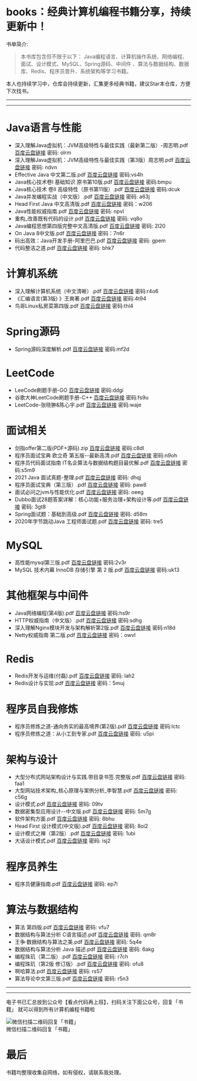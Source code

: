 
# books：经典计算机编程书籍分享，持续更新中！

书单简介:

> 本书库包含但不限于以下： Java编程语言、计算机操作系统、网络编程、面试、设计模式、MySQL、Spring源码、中间件 、算法与数据结构、数据库、Redis、程序员晋升、系统架构等学习书籍。

本人也持续学习中，仓库会持续更新，汇集更多经典书籍，建议Star本仓库，方便下次找书。

---
---


# Java语言与性能
- 深入理解Java虚拟机：JVM高级特性与最佳实践（最新第二版）-周志明.pdf [百度云盘链接](https://pan.baidu.com/s/1bKG7VUpEm9VvfdtenTuKhA) 密码: olrm
- 深入理解Java虚拟机：JVM高级特性与最佳实践（第3版）周志明.pdf [百度云盘链接](https://pan.baidu.com/s/1sTnh6U0UYRcLh01klngJHA) 密码: ndvn
- Effective Java 中文第二版.pdf [百度云盘链接](https://pan.baidu.com/s/10AbCQijrNDvPNfIeRhxEKA) 密码:vs4h
- Java核心技术卷I 基础知识 原书第10版.pdf [百度云盘链接](https://pan.baidu.com/s/17DNM1NMPGdPiCkxELaau_Q) 密码:bmpu
- Java核心技术 卷II 高级特性（原书第11版）.pdf [百度云盘链接](https://pan.baidu.com/s/1JariIpiWaWJvfQaHC_ZQKw) 密码:dcuk
- Java并发编程实战（中文版）.pdf [百度云盘链接](https://pan.baidu.com/s/1UY1BJGej0lo3_y1kPN_9og) 密码: a63j
- Head First Java 中文高清版.pdf [百度云盘链接](https://pan.baidu.com/s/1omaOktAjaorIrr4NMrZkgw) 密码：w206
- Java性能权威指南.pdf [百度云盘链接](https://pan.baidu.com/s/15lcLjNnXeUIbtzD_InEpBw) 密码: npvl
- 重构_改善既有代码的设计.pdf [百度云盘链接](https://pan.baidu.com/s/1JeL-3--nWziKTiQjk2EVeg) 密码: vq8o
- Java编程思想第四版完整中文高清版.pdf [百度云盘链接](https://pan.baidu.com/s/1FhcegyDOE_zZOauk0E-L2A) 密码: 2l20
- On Java 8中文版.pdf [百度云盘链接](https://pan.baidu.com/s/1MJmt40GhJGB0Dba5flxZ2w) 密码：7n6r
- 码出高效：Java开发手册-阿里巴巴.pdf [百度云盘链接](https://pan.baidu.com/s/1smuqKSOVsF5VstPbjGmXZA) 密码: gpem
- 代码整洁之道.pdf [百度云盘链接](https://pan.baidu.com/s/15QHUlBpj8UA6bG3DhXtC4w) 密码: bhk7


# 计算机系统
- 深入理解计算机系统（中文清晰）.pdf [百度云盘链接](https://pan.baidu.com/s/1ZTwhL4mNiaJp34AL895ehg) 密码:r4o6
- 《汇编语言(第3版) 》王爽著.pdf [百度云盘链接](https://pan.baidu.com/s/12iXYMj2AMeawmXb60zNOXQ) 密码:4t94
- 鸟哥Linux私房菜第四版.pdf [百度云盘链接](https://pan.baidu.com/s/1OaXc8RCmnYhsTzgy635fjA) 密码:thl4


# Spring源码
- Spring源码深度解析.pdf [百度云盘链接](https://pan.baidu.com/s/1QeOsbcM_lEZEtterbCurww) 密码:mf2d


# LeetCode
- LeeCode刷题手册-GO [百度云盘链接](https://pan.baidu.com/s/1aZVAQwsxiHEawnkxB0IH2g) 密码:ddgi
- 谷歌大神LeetCode刷题手册-C++ [百度云盘链接](https://pan.baidu.com/s/15vTMMngdKZTrLLwxfZeHNw) 密码:fs9u
- LeetCode-张晓翀&陈心宇.pdf [百度云盘链接](https://pan.baidu.com/s/1DIJAgFDBi8ed4GBnYOqKxg) 密码:waje


# 面试相关
- 剑指offer第二版(PDF+源码).zip [百度云盘链接](https://pan.baidu.com/s/1z5AwS0xgqFKOSMSzVmKRaw) 密码:c8dl
- 程序员面试宝典 欧立奇 第五版--最新高清.pdf [百度云盘链接](https://pan.baidu.com/s/1asQHlH0V_cj4VFA3adwpoQ) 密码:n9oh
- 程序员代码面试指南 IT名企算法与数据结构题目最优解.pdf [百度云盘链接](https://pan.baidu.com/s/1uGMkKDXndKQrTbUb1-lGaw) 密码:s5m9
- 2021 Java 面试真题-整理.pdf [百度云盘链接](https://pan.baidu.com/s/1Rywt6IYcrSCKsHG4beI11A) 密码: dhqj
- 程序员面试宝典（第三版）.pdf [百度云盘链接](https://pan.baidu.com/s/1JmVoOd_QRuMNXoBw3WmtVQ) 密码: paw8
- 面试必问之jvm与性能优化.pdf [百度云盘链接](https://pan.baidu.com/s/1IUt3_tdIqMh77uGmvXZTMg) 密码: oeeg
- Dubbo面试28题答案详解：核心功能+服务治理+架构设计等.pdf [百度云盘链接](https://pan.baidu.com/s/1PseWfSJEVoCImjIhRXBIXg) 密码: 3gt8
- Spring面试题：基础到高级.pdf [百度云盘链接](https://pan.baidu.com/s/1FYk9TY7BXpv62Y4i2XZTkg) 密码: d58m
- 2020年字节跳动Java 工程师面试题.pdf [百度云盘链接](https://pan.baidu.com/s/13tGvFrkjpW0px3WayCUuug) 密码: tre5


# MySQL
- 高性能mysql第三版.pdf [百度云盘链接](https://pan.baidu.com/s/1FAGsXHxGhEzpYx3vike6WQ) 密码:2v3r
- MySQL 技术内幕 InnoDB 存储引擎 第 2 版.pdf [百度云盘链接](https://pan.baidu.com/s/11LYWpd8EG6ZpADLDfeF2Qg) 密码:uk13


# 其他框架与中间件
- Java网络编程(第4版).pdf [百度云盘链接](https://pan.baidu.com/s/1Pt2asKNVDrqfC_qu4MB9ew) 密码:hs9r
- HTTP权威指南（中文版）.pdf [百度云盘链接](https://pan.baidu.com/s/1Bx2tp0bjXIL0jfu2XX5fdg) 密码:sdhg
- 深入理解Nginx模块开发与架构解析第2版.pdf [百度云盘链接](https://pan.baidu.com/s/10nWZq_69wIiwphVYoD4iYg) 密码:n18d
- Netty权威指南 第二版.pdf [百度云盘链接](https://pan.baidu.com/s/1Da9PhwPz62xqLYJLdgpeYw) 密码：owvl


# Redis
- Redis开发与运维(付磊).pdf [百度云盘链接](https://pan.baidu.com/s/1iZU98J1BSbM8810uVSH7DQ) 密码: lah2
- Redis设计与实现.pdf [百度云盘链接](https://pan.baidu.com/s/1DF_Mni6JJHHPMIePRBXEsg) 密码：5muj

# 程序员自我修炼
- 程序员修炼之道-通向务实的最高境界(第2版).pdf [百度云盘链接](https://pan.baidu.com/s/1QJ3LLs-W8oBlIpH7skXJ9Q) 密码:lctc 
- 程序员修炼之道：从小工到专家.pdf [百度云盘链接](https://pan.baidu.com/s/1JPGgTX6DiNyhkzlZgXlo7w) 密码: u5pi

# 架构与设计
- 大型分布式网站架构设计与实践.带目录书签.完整版.pdf [百度云盘链接](https://pan.baidu.com/s/14A95ijWo3TN01yqK9M8jfQ) 密码: faa1
- 大型网站技术架构_核心原理与案例分析_李智慧.pdf [百度云盘链接](https://pan.baidu.com/s/1eeCUMPVYEXv4X5suySP-Xg) 密码: c56g
- 设计模式.pdf [百度云盘链接](https://pan.baidu.com/s/1N_cHPE897Ozwn0hFefOVKw) 密码: 09tv
- 数据密集型应⽤设计--中文版.pdf [百度云盘链接](https://pan.baidu.com/s/1NC5UMR3wp8KYdN7ZaYYpkw) 密码: 5m7g
- 软件架构方面.pdf [百度云盘链接](https://pan.baidu.com/s/1JzbISPxf2nFmrpOpgHOn6w) 密码: 8bhu
- Head First 设计模式(中文版).pdf [百度云盘链接](https://pan.baidu.com/s/1qMHSI7KtItqpvh6rCHF4Gg) 密码: 8oi2
- 设计模式之禅（第2版）.pdf [百度云盘链接](https://pan.baidu.com/s/13h7BTZrEpb5vHm0ZhiYvnA) 密码: 1ubi
- 大话设计模式.pdf [百度云盘链接](https://pan.baidu.com/s/14U9j9WyEeklLQnQvh5-hhQ) 密码: isj2

# 程序员养生
- 程序员健康指南.pdf [百度云盘链接](https://pan.baidu.com/s/1Bdm630hi2n24Rx7SZHVOSA) 密码: ep7l

# 算法与数据结构
- 算法 第四版.pdf [百度云盘链接](https://pan.baidu.com/s/1eoz_bJyUy0ElLHAlcLqCiQ) 密码: vfu7
- 数据结构与算法分析 C语言描述.pdf [百度云盘链接](https://pan.baidu.com/s/1WugTN_Smt0yGmH4fvi21EA) 密码: qm8r
- 王争·数据结构与算法之美.pdf [百度云盘链接](https://pan.baidu.com/s/19qlbL5JU_IAYwYTkg-teYg) 密码: 5q4e
- 数据结构与算法分析 Java 描述.pdf [百度云盘链接](https://pan.baidu.com/s/1vWX8EvM4gwywxKFnZNpUXA) 密码: 6akg
- 编程珠玑（第二版）.pdf [百度云盘链接](https://pan.baidu.com/s/1_wJmvnvEJ3cX0lBqj71Ixg) 密码: r7ch
- 编程珠玑（第2版 修订版）.pdf [百度云盘链接](https://pan.baidu.com/s/1arEUvbUa_l9VmKzaUPSkKA) 密码: ofu8
- 啊哈算法.pdf [百度云盘链接](https://pan.baidu.com/s/1RFkPp3uWFddk5jkobhvFUw) 密码: rs57
- 算法导论中文第三版.pdf [百度云盘链接](https://pan.baidu.com/s/1NE642LisMe7f8SieC4vnUQ) 密码: r5n3

---
---

电子书已汇总放到公众号【看点代码再上班】，扫码关注下面公众号，回复「书籍」 就可以得到所有计算机编程书籍啦

![微信扫描二维码回复「书籍」](https://bcn.135editor.com/files/9695546/a7/af2/bige-92149-9470-undefined-6-a7af26d7391bd715ebb1d81d6f854857.png)  
微信扫描二维码回复「书籍」


# 最后
书籍均整理收集自网络，如有侵权，请联系我处理。





